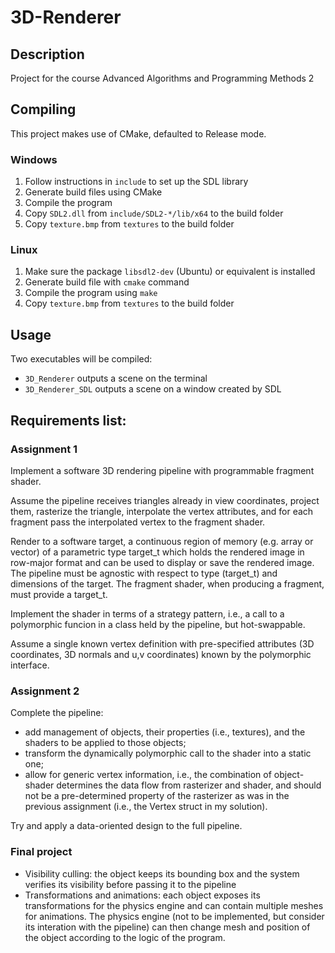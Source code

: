 # 3D-Renderer

## Description

Project for the course Advanced Algorithms and Programming Methods 2

## Compiling

This project makes use of CMake, defaulted to Release mode.

### Windows

1. Follow instructions in `include` to set up the SDL library
2. Generate build files using CMake
3. Compile the program
4. Copy `SDL2.dll` from `include/SDL2-*/lib/x64` to the build folder
5. Copy `texture.bmp` from `textures` to the build folder

### Linux
1. Make sure the package `libsdl2-dev` (Ubuntu) or equivalent is installed
2. Generate build file with `cmake` command
3. Compile the program using `make`
4. Copy `texture.bmp` from `textures` to the build folder

## Usage

Two executables will be compiled:
- `3D_Renderer` outputs a scene on the terminal
- `3D_Renderer_SDL` outputs a scene on a window created by SDL

## Requirements list:

### Assignment 1

Implement a software 3D rendering pipeline with programmable fragment shader.

Assume the pipeline receives triangles already in view coordinates, project them, rasterize the triangle, interpolate the vertex attributes, and for each fragment pass the interpolated vertex to the fragment shader.

Render to a software target, a continuous region of memory (e.g. array or vector) of a parametric type target_t which holds the rendered image in row-major format and can be used to display or save the rendered image. The pipeline must be agnostic with respect to type (target_t) and dimensions of the target. The fragment shader, when producing a fragment, must provide a target_t.

Implement the shader in terms of a strategy pattern, i.e., a call to a polymorphic funcion in a class held by the pipeline, but hot-swappable.

Assume a single known vertex definition with pre-specified attributes (3D coordinates, 3D normals and u,v coordinates) known by the polymorphic interface.

### Assignment 2

Complete the pipeline:

- add management of objects, their properties (i.e., textures), and the shaders to be applied to those objects;
- transform the dynamically polymorphic call to the shader into a static one;
- allow for generic vertex information, i.e., the combination of object-shader determines the data flow from rasterizer and shader, and should not be a pre-determined property of the rasterizer as was in the previous assignment (i.e., the Vertex struct in my solution).

Try and apply a data-oriented design to the full pipeline.

### Final project

- Visibility culling: the object keeps its bounding box and the system verifies its visibility before passing it to the pipeline
- Transformations and animations: each object exposes its transformations for the physics engine and can contain multiple meshes for animations. The physics engine (not to be implemented, but consider its interation with the pipeline) can then change mesh and position of the object according to the logic of the program.
